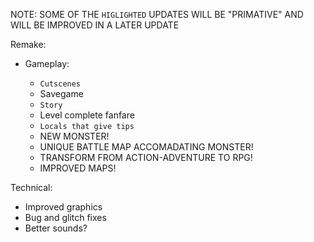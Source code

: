 NOTE: SOME OF THE ``HIGLIGHTED`` UPDATES WILL BE "PRIMATIVE" AND WILL BE IMPROVED IN A LATER UPDATE

Remake:
 
 - Gameplay:

   - ``Cutscenes``
   - Savegame
   - ``Story``
   - Level complete fanfare
   - ``Locals that give tips``
   - NEW MONSTER!
   - UNIQUE BATTLE MAP ACCOMADATING MONSTER!
   - TRANSFORM FROM ACTION-ADVENTURE TO RPG!
   - IMPROVED MAPS!

 Technical:

  - Improved graphics
  - Bug and glitch fixes
  - Better sounds?
